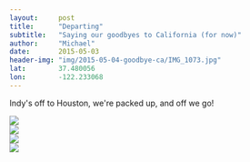 ```yaml
---
layout: 	post
title:  	"Departing"
subtitle:   "Saying our goodbyes to California (for now)"
author:     "Michael"
date:   	2015-05-03
header-img: "img/2015-05-04-goodbye-ca/IMG_1073.jpg"
lat: 		37.480056 
lon: 		-122.233068
---
```


Indy's off to Houston, we're packed up, and off we go!

<div id="masonry-container" class="js-masonry" data-masonry-options='{ 
  "columnWidth": ".masonry-grid-sizer",
  "gutter": 5,
  "itemSelector": ".masonry-item",
  "percentPosition": true
  }'>
  <div class="masonry-grid-sizer"> </div>
   <div class="masonry-item"> 
    <img src="{{ site.baseurl }}//img/2015-05-04-goodbye-ca/IMG_1223.jpg" class="img-responsive">
  </div>
  <div class="masonry-item threequarters-width"> 
    <img src="{{ site.baseurl }}//img/2015-05-04-goodbye-ca/IMG_1270.jpg" class="img-responsive">
  </div>
  <div class="masonry-item"> 
    <img src="{{ site.baseurl }}//img/2015-05-04-goodbye-ca/IMG_1252.jpg" class="img-responsive">
  </div>
  <div class="masonry-item"> 
    <img src="{{ site.baseurl }}//img/2015-05-04-goodbye-ca/IMG_1256.jpg" class="img-responsive">
  </div>

</div>




